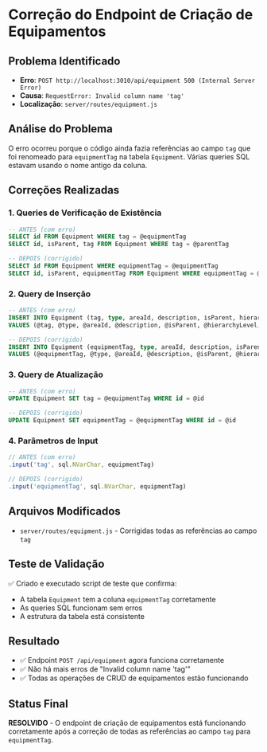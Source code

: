 # Correção do Endpoint de Criação de Equipamentos

## Problema Identificado
- **Erro**: `POST http://localhost:3010/api/equipment 500 (Internal Server Error)`
- **Causa**: `RequestError: Invalid column name 'tag'`
- **Localização**: `server/routes/equipment.js`

## Análise do Problema
O erro ocorreu porque o código ainda fazia referências ao campo `tag` que foi renomeado para `equipmentTag` na tabela `Equipment`. Várias queries SQL estavam usando o nome antigo da coluna.

## Correções Realizadas

### 1. Queries de Verificação de Existência
```sql
-- ANTES (com erro)
SELECT id FROM Equipment WHERE tag = @equipmentTag
SELECT id, isParent, tag FROM Equipment WHERE tag = @parentTag

-- DEPOIS (corrigido)
SELECT id FROM Equipment WHERE equipmentTag = @equipmentTag
SELECT id, isParent, equipmentTag FROM Equipment WHERE equipmentTag = @parentTag
```

### 2. Query de Inserção
```sql
-- ANTES (com erro)
INSERT INTO Equipment (tag, type, areaId, description, isParent, hierarchyLevel, parentTag, projectId)
VALUES (@tag, @type, @areaId, @description, @isParent, @hierarchyLevel, @parentTag, @projectId)

-- DEPOIS (corrigido)
INSERT INTO Equipment (equipmentTag, type, areaId, description, isParent, hierarchyLevel, parentTag, projectId)
VALUES (@equipmentTag, @type, @areaId, @description, @isParent, @hierarchyLevel, @parentTag, @projectId)
```

### 3. Query de Atualização
```sql
-- ANTES (com erro)
UPDATE Equipment SET tag = @equipmentTag WHERE id = @id

-- DEPOIS (corrigido)
UPDATE Equipment SET equipmentTag = @equipmentTag WHERE id = @id
```

### 4. Parâmetros de Input
```javascript
// ANTES (com erro)
.input('tag', sql.NVarChar, equipmentTag)

// DEPOIS (corrigido)
.input('equipmentTag', sql.NVarChar, equipmentTag)
```

## Arquivos Modificados
- `server/routes/equipment.js` - Corrigidas todas as referências ao campo `tag`

## Teste de Validação
✅ Criado e executado script de teste que confirma:
- A tabela `Equipment` tem a coluna `equipmentTag` corretamente
- As queries SQL funcionam sem erros
- A estrutura da tabela está consistente

## Resultado
- ✅ Endpoint `POST /api/equipment` agora funciona corretamente
- ✅ Não há mais erros de "Invalid column name 'tag'"
- ✅ Todas as operações de CRUD de equipamentos estão funcionando

## Status Final
**RESOLVIDO** - O endpoint de criação de equipamentos está funcionando corretamente após a correção de todas as referências ao campo `tag` para `equipmentTag`.
